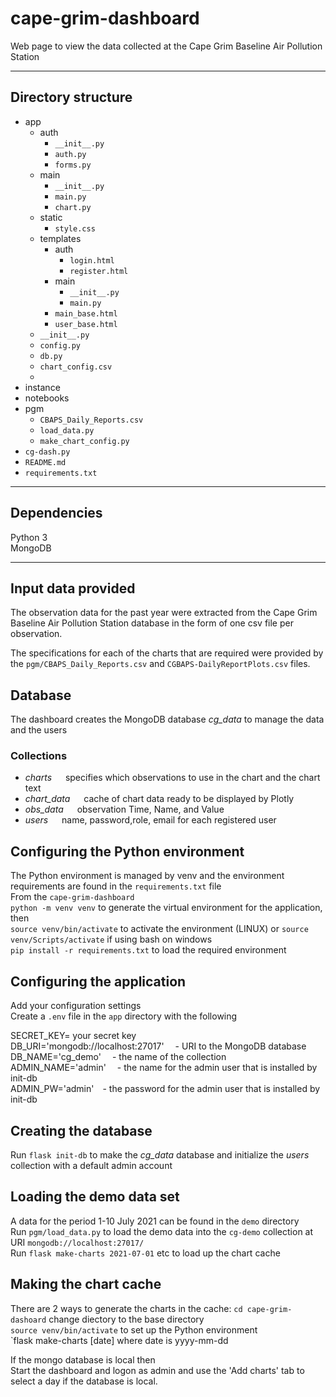 # cape-grim-dashboard
Web page to view the data collected at the Cape Grim Baseline Air Pollution Station
********   

## Directory structure 
- app  
    - auth  
        - `__init__.py`  
        - `auth.py`  
        - `forms.py`  
    - main  
        - `__init__.py`  
        - `main.py`  
        - `chart.py`
    - static  
        - `style.css`   
    - templates  
        - auth  
            - `login.html`  
            - `register.html`  
        - main  
            - `__init__.py`  
            - `main.py`  
        - `main_base.html`  
        - `user_base.html`
    - `__init__.py`  
    - `config.py`  
    - `db.py`  
    - `chart_config.csv`  
    -    
- instance  
- notebooks  
- pgm  
    - `CBAPS_Daily_Reports.csv`  
    - `load_data.py`  
    - `make_chart_config.py`  
- `cg-dash.py`  
- `README.md`  
- `requirements.txt`  
********  
## Dependencies  
Python 3  
MongoDB   
********
## Input data provided   
The observation data for the past year were extracted from the Cape Grim Baseline Air Pollution Station database in the form of one csv file per observation. 

The specifications for each of the charts that are required were provided by the `pgm/CBAPS_Daily_Reports.csv` and  `CGBAPS-DailyReportPlots.csv`  files.  

## Database  
The dashboard creates the MongoDB database *cg_data* to manage the data and the users  
  
### Collections  
- *charts* &emsp; specifies which observations to use in the chart and the chart text  
- *chart_data* &emsp; cache of chart data ready to be displayed by Plotly  
- *obs_data* &emsp; observation Time, Name, and Value  
- *users* &emsp; name, password,role, email for each registered user  

## Configuring the Python environment 
The Python environment is managed by venv and the environment requirements are found in the `requirements.txt` file   
From the `cape-grim-dashboard`  
`python -m venv venv` to generate the virtual environment for the application, then   
`source venv/bin/activate` to activate the environment (LINUX)  or `source venv/Scripts/activate` if using bash on windows  
`pip install -r requirements.txt` to load the required environment  

## Configuring the application   
Add your configuration settings    
Create a `.env` file in the `app` directory with the following  

SECRET_KEY= your secret key   
DB_URI='mongodb://localhost:27017'&emsp; - URI to the MongoDB database   
DB_NAME='cg_demo'&emsp; - the name of the collection   
ADMIN_NAME='admin'&emsp; - the name for the admin user that is installed by init-db   
ADMIN_PW='admin'&emsp;- the password for the admin user that is installed by init-db   

## Creating the database  
Run `flask init-db` to make the *cg_data* database and initialize the *users* collection with a default admin account  

## Loading the demo data set 
A data  for the period 1-10 July 2021 can be found in the `demo` directory  
Run `pgm/load_data.py` to load the demo data into the `cg-demo` collection at URI `mongodb://localhost:27017/`     
Run `flask make-charts 2021-07-01` etc to load up the chart cache  

## Making the chart cache   
There are 2 ways to generate the charts in the cache: 
`cd cape-grim-dashoard` change diectory to the base directory  
`source venv/bin/activate` to set up the Python environment  
`flask make-charts [date] where date is yyyy-mm-dd 

If the mongo database is local then  
Start the dashboard and logon as admin and use the 'Add charts' tab to select a day if the database is local.  
